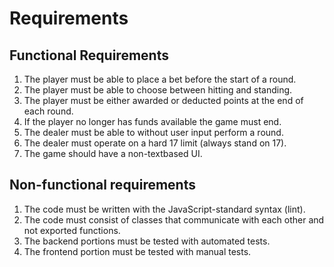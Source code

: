 # Requirements

## Functional Requirements

1. The player must be able to place a bet before the start of a round.
2. The player must be able to choose between hitting and standing.
3. The player must be either awarded or deducted points at the end of each round.
4. If the player no longer has funds available the game must end.
5. The dealer must be able to without user input perform a round.
6. The dealer must operate on a hard 17 limit (always stand on 17).
7. The game should have a non-textbased UI.

## Non-functional requirements

1. The code must be written with the JavaScript-standard syntax (lint).
2. The code must consist of classes that communicate with each other and not exported functions.
3. The backend portions must be tested with automated tests.
4. The frontend portion must be tested with manual tests.